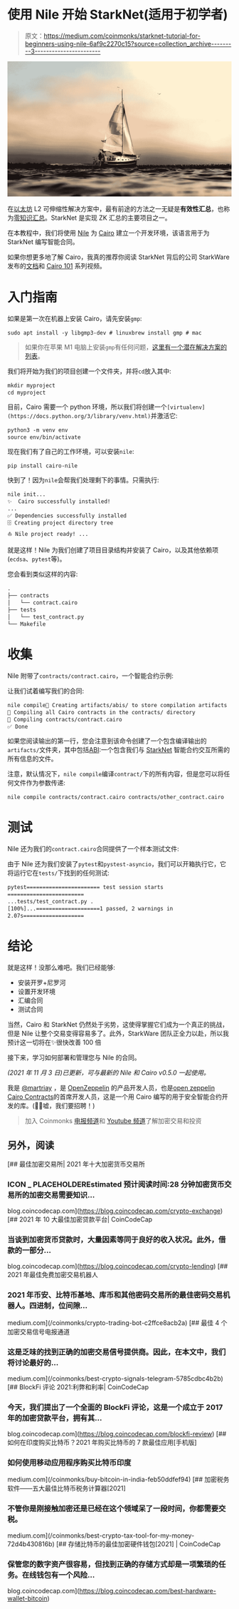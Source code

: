# 使用 Nile 开始 StarkNet(适用于初学者)

> 原文：<https://medium.com/coinmonks/starknet-tutorial-for-beginners-using-nile-6af9c2270c15?source=collection_archive---------3----------------------->

![](img/425897b48c455b2ffe614bfe6878b86a.png)

在[以太坊](https://ethereum.org) L2 可伸缩性解决方案中，最有前途的方法之一无疑是**有效性汇总**，也称为[零知识汇总](https://ethereum.org/en/developers/docs/scaling/layer-2-rollups/#zk-rollups)。StarkNet 是实现 ZK 汇总的主要项目之一。

在本教程中，我们将使用 [Nile](https://github.com/martriay/nile) 为 [Cairo](https://www.cairo-lang.org/) 建立一个开发环境，该语言用于为 StarkNet 编写智能合同。

如果你想更多地了解 Cairo，我真的推荐你阅读 StarkNet 背后的公司 StarkWare 发布的[文档](https://www.cairo-lang.org/docs/hello_cairo/index.html)和 [Cairo 101](https://www.youtube.com/playlist?list=PLcIyXLwiPilV5RBZj43AX1FY4FJMWHFTY) 系列视频。

# 入门指南

如果是第一次在机器上安装 Cairo，请先安装`gmp`:

```
sudo apt install -y libgmp3-dev # linuxbrew install gmp # mac
```

> 如果你在苹果 M1 电脑上安装`gmp`有任何问题，[这里有一个潜在解决方案的列表](https://github.com/OpenZeppelin/nile/issues/22)。

我们将开始为我们的项目创建一个文件夹，并将`cd`放入其中:

```
mkdir myproject
cd myproject
```

目前，Cairo 需要一个 python 环境，所以我们将创建一个`[virtualenv](https://docs.python.org/3/library/venv.html)`并激活它:

```
python3 -m venv env
source env/bin/activate
```

现在我们有了自己的工作环境，可以安装`nile`:

```
pip install cairo-nile
```

快到了！因为`nile`会帮我们处理剩下的事情。只需执行:

```
nile init...
✨  Cairo successfully installed!
...
✅ Dependencies successfully installed
🗄 Creating project directory tree
⛵️ Nile project ready! ...
```

就是这样！Nile 为我们创建了项目目录结构并安装了 Cairo，以及其他依赖项(`ecdsa`、`pytest`等)。

您会看到类似这样的内容:

```
.
├── contracts
│   └── contract.cairo
├── tests
│   └── test_contract.py
└── Makefile
```

# 收集

Nile 附带了`contracts/contract.cairo`，一个智能合约示例:

让我们试着编写我们的合同:

```
nile compile📁 Creating artifacts/abis/ to store compilation artifacts
🤖 Compiling all Cairo contracts in the contracts/ directory
🔨 Compiling contracts/contract.cairo
✅ Done
```

如果您阅读输出的第一行，您会注意到该命令创建了一个包含编译输出的`artifacts/`文件夹，其中包括[ABI](https://www.cairo-lang.org/docs/hello_starknet/intro.html?highlight=abi#the-contract-s-abi):一个包含我们与 [StarkNet](https://www.cairo-lang.org/docs/hello_starknet/index.html) 智能合约交互所需的所有信息的文件。

注意，默认情况下，`nile compile`编译`contract/`下的所有内容，但是您可以将任何文件作为参数传递:

```
nile compile contracts/contract.cairo contracts/other_contract.cairo
```

# 测试

Nile 还为我们的`contract.cairo`合同提供了一个样本测试文件:

由于 Nile 还为我们安装了`pytest`和`pystest-asyncio`，我们可以开箱执行它，它将运行它在`tests/`下找到的任何测试:

```
pytest======================= test session starts ========================
...tests/test_contract.py .                                      [100%]...====================1 passed, 2 warnings in 2.07s===================
```

# 结论

就是这样！没那么难吧。我们已经能够:

*   安装开罗+尼罗河
*   设置开发环境
*   汇编合同
*   测试合同

当然，Cairo 和 StarkNet 仍然处于劣势，这使得掌握它们成为一个真正的挑战，但是 Nile 让整个交易变得容易多了。此外，StarkWare 团队正全力以赴，所以我预计这一切将在✨很快改善 100 倍

接下来，学习如何部署和管理您与 Nile 的合同。

*(2021 年 11 月 3 日)已更新，可与最新的 Nile 和 Cairo v0.5.0 一起使用。*

我是 [@martriay](https://twitter.com/martriay/) ，是 [OpenZeppelin](https://openzeppelin.com/) 的产品开发人员，也是[open zeppelin Cairo Contracts](https://github.com/OpenZeppelin/cairo-contracts)的首席开发人员，这是一个用 Cairo 编写的用于安全智能合约开发的库。(🧑‍💻嘘，我们要招聘！)

> 加入 Coinmonks [电报频道](https://t.me/coincodecap)和 [Youtube 频道](https://www.youtube.com/c/coinmonks/videos)了解加密交易和投资

## 另外，阅读

[](https://blog.coincodecap.com/crypto-exchange) [## 最佳加密交易所| 2021 年十大加密货币交易所

### ICON _ PLACEHOLDEREstimated 预计阅读时间:28 分钟加密货币交易所的加密交易需要知识…

blog.coincodecap.com](https://blog.coincodecap.com/crypto-exchange) [](https://blog.coincodecap.com/crypto-lending) [## 2021 年 10 大最佳加密贷款平台| CoinCodeCap

### 当谈到加密货币贷款时，大量因素等同于良好的收入状况。此外，借款的一部分…

blog.coincodecap.com](https://blog.coincodecap.com/crypto-lending) [](/coinmonks/crypto-trading-bot-c2ffce8acb2a) [## 2021 年最佳免费加密交易机器人

### 2021 年币安、比特币基地、库币和其他密码交易所的最佳密码交易机器人。四进制，位间隙…

medium.com](/coinmonks/crypto-trading-bot-c2ffce8acb2a) [](/coinmonks/best-crypto-signals-telegram-5785cdbc4b2b) [## 最佳 4 个加密交易信号电报通道

### 这是乏味的找到正确的加密交易信号提供商。因此，在本文中，我们将讨论最好的…

medium.com](/coinmonks/best-crypto-signals-telegram-5785cdbc4b2b) [](https://blog.coincodecap.com/blockfi-review) [## BlockFi 评论 2021:利弊和利率| CoinCodeCap

### 今天，我们提出了一个全面的 BlockFi 评论，这是一个成立于 2017 年的加密贷款平台，拥有其…

blog.coincodecap.com](https://blog.coincodecap.com/blockfi-review) [](/coinmonks/buy-bitcoin-in-india-feb50ddfef94) [## 如何在印度购买比特币？2021 年购买比特币的 7 款最佳应用[手机版]

### 如何使用移动应用程序购买比特币印度

medium.com](/coinmonks/buy-bitcoin-in-india-feb50ddfef94) [](/coinmonks/best-crypto-tax-tool-for-my-money-72d4b430816b) [## 加密税务软件——五大最佳比特币税务计算器[2021]

### 不管你是刚接触加密还是已经在这个领域呆了一段时间，你都需要交税。

medium.com](/coinmonks/best-crypto-tax-tool-for-my-money-72d4b430816b) [](https://blog.coincodecap.com/best-hardware-wallet-bitcoin) [## 存储比特币的最佳加密硬件钱包[2021] | CoinCodeCap

### 保管您的数字资产很容易，但找到正确的存储方式却是一项繁琐的任务。在线钱包有一个风险…

blog.coincodecap.com](https://blog.coincodecap.com/best-hardware-wallet-bitcoin)
